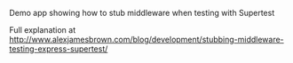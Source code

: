 Demo app showing how to stub middleware when testing with Supertest

Full explanation at http://www.alexjamesbrown.com/blog/development/stubbing-middleware-testing-express-supertest/
